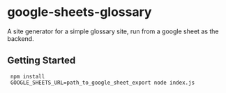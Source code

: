 # google-sheets-glossary
A site generator for a simple glossary site, run from a google sheet as the backend.


## Getting Started
```
 npm install
 GOOGLE_SHEETS_URL=path_to_google_sheet_export node index.js
```
